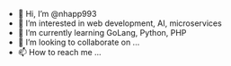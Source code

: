 - 👋 Hi, I’m @nhapp993
- 👀 I’m interested in web development, AI, microservices
- 🌱 I’m currently learning GoLang, Python, PHP
- 💞️ I’m looking to collaborate on ...
- 📫 How to reach me ...

<!---
nhapp993/nhapp993 is a ✨ special ✨ repository because its `README.md` (this file) appears on your GitHub profile.
You can click the Preview link to take a look at your changes.
--->
